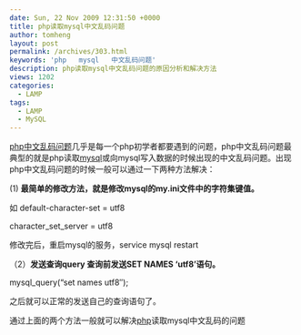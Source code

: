 ```yaml
---
date: Sun, 22 Nov 2009 12:31:50 +0000
title: php读取mysql中文乱码问题
author: tomheng
layout: post
permalink: /archives/303.html
keywords: 'php   mysql   中文乱码问题'
description: php读取mysql中文乱码问题的原因分析和解决方法
views: 1202
categories:
  - LAMP
tags:
  - LAMP
  - MySQL
---
```

<a class="wpgallery" title="php中文乱码问题" href="http://blog.webfuns.net/archives/288.html" target="_blank">php中文乱码问题</a>几乎是每一个php初学者都要遇到的问题，php中文乱码问题最典型的就是php读取<a class="wpgallery" title="mysql" href="http://mysql.com" target="_blank">mysql</a>或向mysql写入数据的时候出现的中文乱码问题。出现php中文乱码问题的时候一般可以通过一下两种方法解决：

(1) **最简单的修改方法，就是修改mysql的my.ini文件中的字符集键值。**

如 default-character-set = utf8

character\_set\_server = utf8

修改完后，重启mysql的服务，service mysql restart

（2）**发送查询query 查询前发送SET NAMES &#8216;utf8&#8217;语句。**

mysql_query(&#8220;set names utf8&#8243;);

之后就可以正常的发送自己的查询语句了。

通过上面的两个方法一般就可以解决<a class="wpgallery" title="php" href="http://php.net" target="_blank">php</a>读取mysql中文乱码的问题
